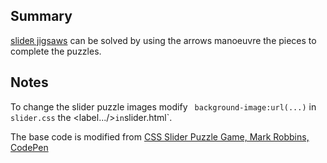 ## Summary

[slide`R` jigsaws](https://statbiscuit.github.io/mini_games/slider/slider.html) can be solved by using the arrows manoeuvre the pieces to complete the puzzles.

## Notes

To change the slider puzzle images modify ` background-image:url(...)` in `slider.css` the <label.../>` in `slider.html`.

The base code is modified from [CSS Slider Puzzle Game, Mark Robbins, CodePen](https://codepen.io/M_J_Robbins/pen/VeNWQQ)

